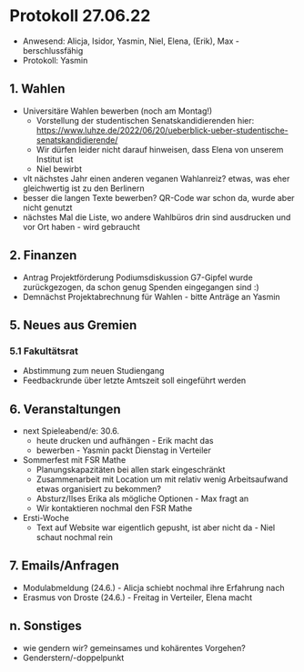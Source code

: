 ---
---


# Protokoll 27.06.22

* Anwesend: Alicja, Isidor, Yasmin, Niel, Elena, (Erik), Max - berschlussfähig
* Protokoll: Yasmin


## 1. Wahlen 

* Universitäre Wahlen bewerben (noch am Montag!)
  * Vorstellung der studentischen Senatskandidierenden hier: https://www.luhze.de/2022/06/20/ueberblick-ueber-studentische-senatskandidierende/
  * Wir dürfen leider nicht darauf hinweisen, dass Elena von unserem Institut ist 
  * Niel bewirbt
* vlt nächstes Jahr einen anderen veganen Wahlanreiz? etwas, was eher gleichwertig ist zu den Berlinern
* besser die langen Texte bewerben? QR-Code war schon da, wurde aber nicht genutzt
* nächstes Mal die Liste, wo andere Wahlbüros drin sind ausdrucken und vor Ort haben - wird gebraucht


## 2. Finanzen

* Antrag Projektförderung Podiumsdiskussion G7-Gipfel wurde zurückgezogen, da schon genug Spenden eingegangen sind :)
* Demnächst Projektabrechnung für Wahlen - bitte Anträge an Yasmin

## 5. Neues aus Gremien

### 5.1 Fakultätsrat
* Abstimmung zum neuen Studiengang 
* Feedbackrunde über letzte Amtszeit soll eingeführt werden


## 6. Veranstaltungen
* next Spieleabend/e: 30.6.
  * heute drucken und aufhängen - Erik macht das
  * bewerben - Yasmin packt Dienstag in Verteiler
* Sommerfest mit FSR Mathe
  * Planungskapazitäten bei allen stark eingeschränkt
  * Zusammenarbeit mit Location um mit relativ wenig Arbeitsaufwand etwas organisiert zu bekommen? 
  * Absturz/Ilses Erika als mögliche Optionen - Max fragt an 
  * Wir kontaktieren nochmal den FSR Mathe
* Ersti-Woche
  * Text auf Website war eigentlich gepusht, ist aber nicht da - Niel schaut nochmal rein

## 7. Emails/Anfragen
* Modulabmeldung (24.6.) - Alicja schiebt nochmal ihre Erfahrung nach
* Erasmus von Droste (24.6.) - Freitag in Verteiler, Elena macht

## n. Sonstiges
* wie gendern wir? gemeinsames und kohärentes Vorgehen? 
* Genderstern/-doppelpunkt
